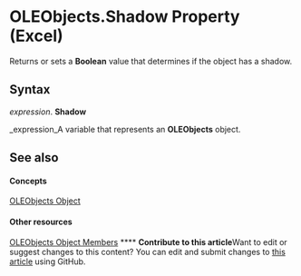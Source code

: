 
# OLEObjects.Shadow Property (Excel)

Returns or sets a  **Boolean** value that determines if the object has a shadow.


## Syntax

 _expression_. **Shadow**

 _expression_A variable that represents an  **OLEObjects** object.


## See also


#### Concepts


 [OLEObjects Object](e3fcf4bd-7c96-ecb3-dc04-551f7f7348f9.md)
#### Other resources


 [OLEObjects Object Members](7c3b0619-a988-1b8c-51b1-4c8ef3180264.md)
****   **Contribute to this article**Want to edit or suggest changes to this content? You can edit and submit changes to  [this article](https://github.com/jhershey00/VBA_Excel_Test/OpenXMLCon/articles/6c918a13-b982-70c4-9bf5-03873f8cea79.md) using GitHub.

